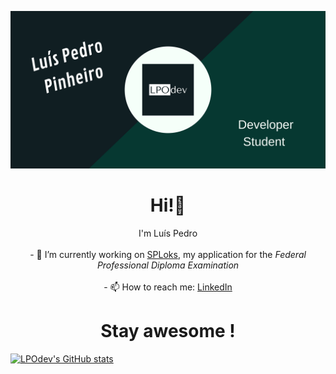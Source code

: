 [![image](./banner.png)](https://github.com/LPOdev)
<h1 align="center">Hi!👋</h1>

<p align="center">
I'm Luís Pedro <br><br>
- 🔭 I’m currently working on <a href = "https://github.com/LPOdev/SPLoks-PreTPI">SPLoks</a>, my application for the <i>Federal Professional Diploma Examination</i><br><br>
- 📫 How to reach me: <a href="https://www.linkedin.com/in/lpodev/">LinkedIn</a>
</p>

<h1 align="center"> Stay awesome ! </h1>

<p align="center">

[![LPOdev's GitHub stats](https://github-readme-stats.vercel.app/api?username=LPOdev)](https://github.com/anuraghazra/github-readme-stats)
</p>
